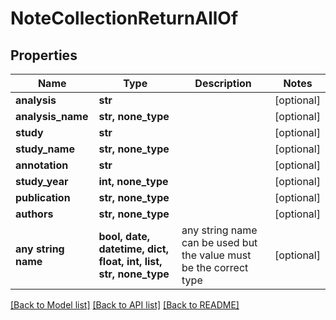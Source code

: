 # NoteCollectionReturnAllOf


## Properties
Name | Type | Description | Notes
------------ | ------------- | ------------- | -------------
**analysis** | **str** |  | [optional] 
**analysis_name** | **str, none_type** |  | [optional] 
**study** | **str** |  | [optional] 
**study_name** | **str, none_type** |  | [optional] 
**annotation** | **str** |  | [optional] 
**study_year** | **int, none_type** |  | [optional] 
**publication** | **str, none_type** |  | [optional] 
**authors** | **str, none_type** |  | [optional] 
**any string name** | **bool, date, datetime, dict, float, int, list, str, none_type** | any string name can be used but the value must be the correct type | [optional]

[[Back to Model list]](../README.md#documentation-for-models) [[Back to API list]](../README.md#documentation-for-api-endpoints) [[Back to README]](../README.md)


